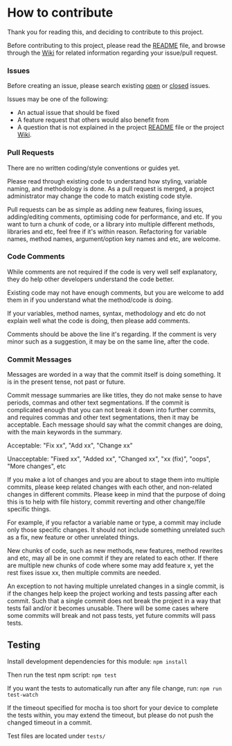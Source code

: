 # How to contribute

Thank you for reading this, and deciding to contribute to this project.

Before contributing to this project, please read the [README](https://github.com/Unchosen/require-worker/blob/master/README.md) file, and browse through the [Wiki](https://github.com/Unchosen/require-worker/wiki) for related information regarding your issue/pull request.

### Issues

Before creating an issue, please search existing [open](https://github.com/Unchosen/require-worker/issues?utf8=%E2%9C%93&q=is%3Aissue%20is%3Aopen%20) or [closed](https://github.com/Unchosen/require-worker/issues?q=is%3Aissue+is%3Aclosed) issues.

Issues may be one of the following:
- An actual issue that should be fixed
- A feature request that others would also benefit from
- A question that is not explained in the project [README](https://github.com/Unchosen/require-worker/blob/master/README.md) file or the project [Wiki](https://github.com/Unchosen/require-worker/wiki).

### Pull Requests

There are no written coding/style conventions or guides yet.

Please read through existing code to understand how styling, variable naming, and methodology is done. As a pull request is merged, a project administrator may change the code to match existing code style.

Pull requests can be as simple as adding new features, fixing issues, adding/editing comments, optimising code for performance, and etc. If you want to turn a chunk of code, or a library into multiple different methods, libraries and etc, feel free if it's within reason. Refactoring for variable names, method names, argument/option key names and etc, are welcome.

### Code Comments

While comments are not required if the code is very well self explanatory, they do help other developers understand the code better.

Existing code may not have enough comments, but you are welcome to add them in if you understand what the method/code is doing.

If your variables, method names, syntax, methodology and etc do not explain well what the code is doing, then please add comments.

Comments should be above the line it's regarding. If the comment is very minor such as a suggestion, it may be on the same line, after the code.

### Commit Messages

Messages are worded in a way that the commit itself is doing something. It is in the present tense, not past or future.

Commit message summaries are like titles, they do not make sense to have periods, commas and other text segmentations. If the commit is complicated enough that you can not break it down into further commits, and requires commas and other text segmentations, then it may be acceptable. Each message should say what the commit changes are doing, with the main keywords in the summary.

Acceptable: "Fix xx", "Add xx", "Change xx"

Unacceptable: "Fixed xx", "Added xx", "Changed xx", "xx \(fix\)", "oops", "More changes", etc

If you make a lot of changes and you are about to stage them into multiple commits, please keep related changes with each other, and non-related changes in different commits. Please keep in mind that the purpose of doing this is to help with file history, commit reverting and other change/file specific things.

For example, if you refactor a variable name or type, a commit may include only those specific changes. It should not include something unrelated such as a fix, new feature or other unrelated things.

New chunks of code, such as new methods, new features, method rewrites and etc, may all be in one commit if they are related to each other. If there are multiple new chunks of code where some may add feature x, yet the rest fixes issue xx, then multiple commits are needed.

An exception to not having multiple unrelated changes in a single commit, is if the changes help keep the project working and tests passing after each commit. Such that a single commit does not break the project in a way that tests fail and/or it becomes unusable. There will be some cases where some commits will break and not pass tests, yet future commits will pass tests.

## Testing

Install development dependencies for this module: `npm install`

Then run the test npm script: `npm test`

If you want the tests to automatically run after any file change, run: `npm run test-watch`

If the timeout specified for mocha is too short for your device to complete the tests within, you may extend the timeout, but please do not push the changed timeout in a commit.

Test files are located under `tests/`
